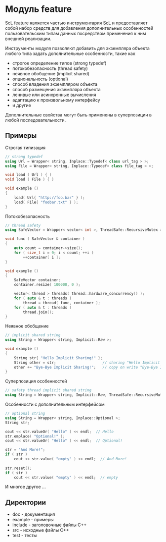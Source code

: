 # Модуль feature

ScL feature является частью инструментария [ScL](https://gitlab.com/ssoft-scl) и предоставляет собой набор средств для добавления дополнительных особенностей пользовательским типам данных посредством применения к ним внешней реализации.

Инструменты модуля позволяют добавить для экземпляра объекта любого типа задать дополнительные особенности, такие как

* строгое определение типов (strong typedef)
* потокобезопасность (thread safety)
* неявное обобщение (implicit shared)
* опциональность (optional)
* способ владения экземпляром объекта
* способ размещения экземпляра объекта
* ленивые или асинхронные вычисления
* адаптацию к произвольному интерфейсу
* и другие

Дополнительные свойства могут быть применены в суперпозиции в любой последовательности.

## Примеры

Строгая типизация

```cpp
// strong typedef
using Url = Wrapper< string, Inplace::Typedef< class url_tag > >;
using File = Wrapper< string, Inplace::Typedef< class file_tag > >;

void load ( Url ) { )
void load ( File ) { )

void example ()
{
    load( Url{ "http://foo.bar" } );
    load( File{ "foobar.txt" } );
}
```

Потокобезопасность

```cpp
// thread safety
using SafeVector = Wrapper< vector< int >, ThreadSafe::RecursiveMutex >;

void func ( SafeVector & container )
{
    auto count = container->size();
    for ( size_t i = 0; i < count; ++i )
        ++container[ i ];
}

void example ()
{
    SafeVector container;
    container.resize( 100000, 0 );

    vector< thread > threads( thread::hardware_concurrency() );
    for ( auto & t : threads )
        thread = thread( func, container );
    for ( auto & t : threads )
        thread.join();
}
```

Неявное обобщение

```cpp
// implicit shared string
using String = Wrapper< string, Implicit::Raw >;

void example ()
{
    String str{ "Hello Implicit Sharing!" };
    String other = str;                     // sharing "Hello Implicit Sharing!"
    other += "Bye-Bye Implicit Sharing!";   // copy on write "Bye-Bye Implicit Sharing!"
}
```

Суперпозиция особенностей

```cpp
// safety thread implicit shared string
using String = Wrapper< string, Implicit::Raw, ThreadSafe::RecursiveMutex >;
```

Особенности с дополнительным интерфейсом

```cpp
// optional string
using String = Wrapper< string, Inplace::Optional >;
String str;

cout << str.valueOr( "Hello" ) << endl;  // Hello
str.emplace( "Optional!" );
cout << str.valueOr( "Hello" ) << endl;  // Optional!

str = "And More!";
if ( str )
    cout << str.value( "empty" ) << endl;  // And More!
    
str.reset();
if ( str )
    cout << str.value( "empty" ) << endl;  // empty

```

И многое другое ...

## Директории

* doc - документация
* example - примеры
* include - заголовочные файлы C++
* src - исходные файлы C++
* test - тесты

